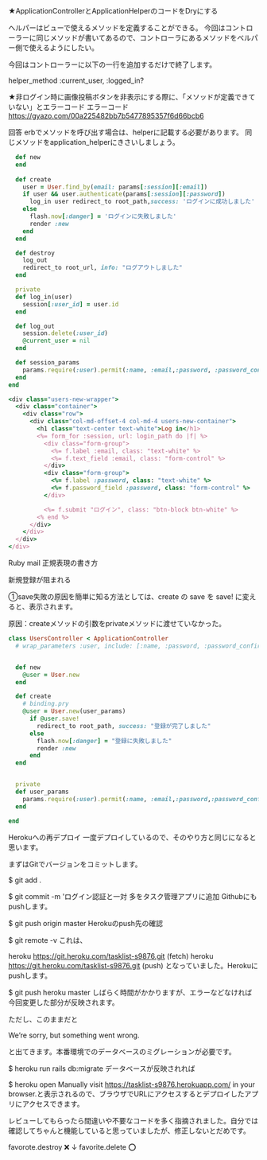 <!-- ★ストロングパラメーターとは？

「Web上から入力されてきた値を制限することで、不正なパラメータを防ぐ仕組み」

使い方の例
def user_params

params.require(:user) 
　　　　　↑POSTで受け取る値のキー設定
      .permit(:name, :email, :password, :password_confirmation)
　　　　　↑許可して受け取る値を制限
end -->

★ApplicationControllerとApplicationHelperのコードをDryにする

ヘルパーはビューで使えるメソッドを定義することができる。
今回はコントローラーに同じメソッドが書いてあるので、コントローラにあるメソッドをベルパー側で使えるようにしたい。

今回はコントローラーに以下の一行を追加するだけで終了します。

helper_method :current_user, :logged_in?

<!-- rails代表的なエラーについての記事
https://h-nagisa.hatenablog.com/entry/2019/06/08/000000_1 -->


★非ログイン時に画像投稿ボタンを非表示にする際に、「メソッドが定義できていない」とエラーコード
エラーコード
https://gyazo.com/00a225482bb7b5477895357f6d66bcb6

回答
erbでメソッドを呼び出す場合は、helperに記載する必要があります。
同じメソッドをapplication_helperにきさいしましょう。


<!-- session_controllerのソースコード -->
```rb
  def new
  end
  
  def create
    user = User.find_by(email: params[:session][:email])
    if user && user.authenticate(params[:session][:password])
      log_in user redirect_to root_path,success: 'ログインに成功しました'
    else
      flash.now[:danger] = 'ログインに失敗しました'
      render :new
    end
  end

  def destroy
    log_out
    redirect_to root_url, info: "ログアウトしました"
  end

  private
  def log_in(user)
    session[:user_id] = user.id
  end

  def log_out
    session.delete(:user_id)
    @current_user = nil
  end

  def session_params
    params.require(:user).permit(:name, :email,:password, :password_confirmation)
  end
end
```

<!-- <session<new.html.erb> -->
```rb
<div class="users-new-wrapper">
  <div class="container">
    <div class="row">
      <div class="col-md-offset-4 col-md-4 users-new-container">
        <h1 class="text-center text-white">Log in</h1>
        <%= form_for :session, url: login_path do |f| %>
          <div class="form-group">
            <%= f.label :email, class: "text-white" %>
            <%= f.text_field :email, class: "form-control" %>
          </div>
          <div class="form-group">
            <%= f.label :password, class: "text-white" %>
            <%= f.password_field :password, class: "form-control" %>
          </div>

          <%= f.submit "ログイン", class: "btn-block btn-white" %>
        <% end %>
      </div>
    </div>
  </div>
</div>
```

Ruby mail 正規表現の書き方

<!-- ```rb
 mailRegex = /\A([^@\s]+)@((?:[-a-z0-9]+\.)+[a-z]{2,})\z/i
    email = "a@a.com"
    email.match? mailRegex # =>true 
```     -->

新規登録が阻まれる

①save失敗の原因を簡単に知る方法としては、create の save を save! に変えると、表示されます。

原因：createメソッドの引数をprivateメソッドに渡せていなかった。

```rb
class UsersController < ApplicationController
  # wrap_parameters :user, include: [:name, :password, :password_confirmation]


  def new
    @user = User.new
  end

  def create
    # binding.pry
    @user = User.new(user_params)
      if @user.save!
        redirect_to root_path, success: "登録が完了しました"
      else
        flash.now[:danger] = "登録に失敗しました"
        render :new
      end
  end


  private
  def user_params
    params.require(:user).permit(:name, :email,:password,:password_confirmation)
  end

end
```
<!-- 
画像投稿ボタンを押した時に出るNomethodエラーについて

→Userモデルにtopicsのアソシエーションの定義が不足していた。

index.html.erbのSyntaxエラーについて
do が抜けていた。 -->

Herokuへの再デプロイ
一度デプロイしているので、そのやり方と同じになると思います。

まずはGitでバージョンをコミットします。

$ git add .

$ git commit -m 'ログイン認証と一対 多をタスク管理アプリに追加
Githubにもpushします。

$ git push origin master
Herokuのpush先の確認

$ git remote -v
これは、

heroku  https://git.heroku.com/tasklist-s9876.git (fetch)
heroku  https://git.heroku.com/tasklist-s9876.git (push)
となっていました。Herokuにpushします。

$ git push heroku master
しばらく時間がかかりますが、エラーなどなければ今回変更した部分が反映されます。

ただし、このままだと

We’re sorry, but something went wrong.

と出てきます。本番環境でのデータベースのミグレーションが必要です。

$ heroku run rails db:migrate
データベースが反映されれば

$ heroku open
Manually visit https://tasklist-s9876.herokuapp.com/ in your
browser.と表示されるので、ブラウザでURLにアクセスするとデプロイしたアプリにアクセスできます。

レビューしてもらったら間違いや不要なコードを多く指摘されました。自分では確認してちゃんと機能していると思っていましたが、修正しないとだめです。


<!-- Puma caught this error: Error loading the 'sqlite3' Active Record adapter. Missing a gem it depends on? sqlite3 is not part of the bundle. Add it to your Gemfile. (LoadError) -->

favorote.destroy ❌
↓
favorite.delete ⭕️

<!-- undefined method `each' for nil:NilClass
このエラーの際は、コントローラの@変数の箇所が原因となっている。 -->

